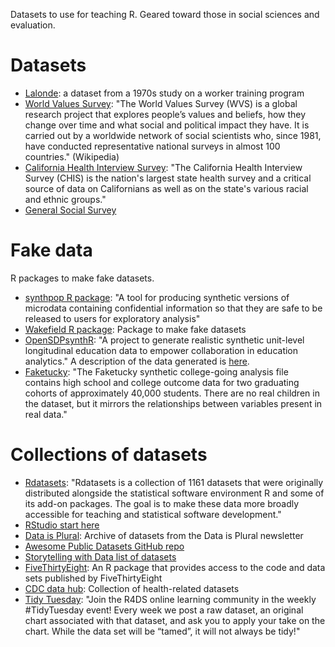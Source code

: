 Datasets to use for teaching R. Geared toward those in social sciences and evaluation.

# Datasets

- [Lalonde](https://github.com/jjchern/lalonde): a dataset from a 1970s study on a worker training program
- [World Values Survey](http://www.worldvaluessurvey.org/WVSDocumentationWV6.jsp): "The World Values Survey (WVS) is a global research project that explores people’s values and beliefs, how they change over time and what social and political impact they have. It is carried out by a worldwide network of social scientists who, since 1981, have conducted representative national surveys in almost 100 countries." (Wikipedia)
- [California Health Interview Survey](http://healthpolicy.ucla.edu/chis/Pages/default.aspx): "The California Health Interview Survey (CHIS) is the nation's largest state health survey and a critical source of data on Californians as well as on the state's various racial and ethnic groups."
- [General Social Survey](https://gssdataexplorer.norc.org/)


# Fake data
R packages to make fake datasets.

- [synthpop R package](https://cran.r-project.org/web/packages/synthpop/synthpop.pdf): "A tool for producing synthetic versions of microdata containing confidential information so that they are safe to be released to users for exploratory analysis"
- [Wakefield R package](https://github.com/trinker/wakefield): Package to make fake datasets
- [OpenSDPsynthR](https://github.com/opensdp/OpenSDPsynthR): "A project to generate realistic synthetic unit-level longitudinal education data to empower collaboration in education analytics." A description of the data generated is [here](https://drive.google.com/file/d/0BzA6GcmEs1BZTzFuY1ZBV3c5aUNfSkVVLXJTMmk4NjlwaV9n/view?usp=sharing).
- [Faketucky](https://github.com/opensdp/faketucky): "The Faketucky synthetic college-going analysis file contains high school and college outcome data for two graduating cohorts of approximately 40,000 students. There are no real children in the dataset, but it mirrors the relationships between variables present in real data."


# Collections of datasets
- [Rdatasets](https://vincentarelbundock.github.io/Rdatasets/datasets.html): "Rdatasets is a collection of 1161 datasets that were originally distributed alongside the statistical software environment R and some of its add-on packages. The goal is to make these data more broadly accessible for teaching and statistical software development."
- [RStudio start here](https://github.com/rstudio/RStartHere#data)
- [Data is Plural](https://docs.google.com/spreadsheets/d/1wZhPLMCHKJvwOkP4juclhjFgqIY8fQFMemwKL2c64vk/edit#gid=0): Archive of datasets from the Data is Plural newsletter
- [Awesome Public Datasets GitHub repo](https://github.com/awesomedata/awesome-public-datasets#socialsciences)
- [Storytelling with Data list of datasets](https://docs.google.com/document/d/1Ads4XsCjXmDrdGRgfmm_OgRdpFcl6Qhs6SOllNGyq7Y/edit?ts=5a0df365)
- [FiveThirtyEight](https://github.com/rudeboybert/fivethirtyeight): An R package that provides access to the code and data sets published by FiveThirtyEight 
- [CDC data hub](https://www.cdc.gov/ophss/csels/dhis/overview.html): Collection of health-related datasets
- [Tidy Tuesday](https://github.com/rfordatascience/tidytuesday): "Join the R4DS online learning community in the weekly #TidyTuesday event! Every week we post a raw dataset, an original chart associated with that dataset, and ask you to apply your take on the chart. While the data set will be “tamed”, it will not always be tidy!"
